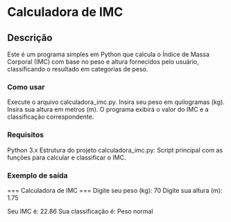 # Calculadora de IMC

## Descrição
Este é um programa simples em Python que calcula o Índice de Massa Corporal (IMC) com base no peso e altura fornecidos pelo usuário, classificando o resultado em categorias de peso.

### Como usar
Execute o arquivo calculadora_imc.py.
Insira seu peso em quilogramas (kg).
Insira sua altura em metros (m).
O programa exibirá o valor do IMC e a classificação correspondente.

### Requisitos
Python 3.x
Estrutura do projeto calculadora_imc.py: Script principal com as funções para calcular e classificar o IMC.

### Exemplo de saída
=== Calculadora de IMC ===
Digite seu peso (kg): 70
Digite sua altura (m): 1.75

Seu IMC é: 22.86
Sua classificação é: Peso normal

